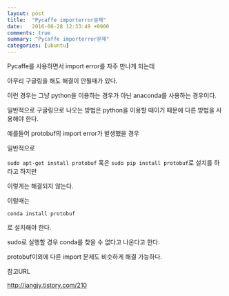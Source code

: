 ```yaml
---
layout: post
title:  "Pycaffe importerror문제"
date:   2016-06-28 12:33:49 +0900
comments: true
summary: "Pycaffe importerror문제"
categories: [ubuntu]
---
```


Pycaffe를 사용하면서 import error를 자주 만나게 되는데 

아무리 구글링을 해도 해결이 안될때가 있다.

이런 경우는 그냥 python을 이용하는 경우가 아닌 anaconda를 사용하는 경우이다.

일반적으로 구글링으로 나오는 방법은 python을 이용할 때이기 때문에 다른 방법을 사용해야 한다.

예를들어 protobuf의 import error가 발생했을 경우 

일반적으로

`sudo apt-get install protobuf` 혹은 `sudo pip install protobuf`로 설치를 하라고 하지만

이렇게는 해결되지 않는다. 

이럴때는 

```
conda install protobuf
```

로 설치해야 한다. 

sudo로 실행할 경우 conda를 찾을 수 없다고 나온다고 한다. 

protobuf이외에 다른 import 문제도 비슷하게 해결 가능하다. 


참고URL

<http://jangjy.tistory.com/210>

